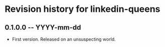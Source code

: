 # Revision history for linkedin-queens

## 0.1.0.0 -- YYYY-mm-dd

* First version. Released on an unsuspecting world.
